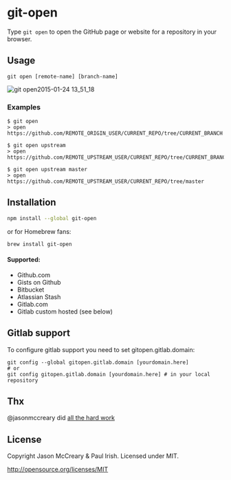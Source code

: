 # git-open

Type `git open` to open the GitHub page or website for a repository in your browser.

## Usage
    git open [remote-name] [branch-name]

![git open2015-01-24 13_51_18](https://cloud.githubusercontent.com/assets/39191/5889192/244a0b72-a3d0-11e4-8ab9-55fc64228aaa.gif)

### Examples
    $ git open
    > open https://github.com/REMOTE_ORIGIN_USER/CURRENT_REPO/tree/CURRENT_BRANCH

    $ git open upstream
    > open https://github.com/REMOTE_UPSTREAM_USER/CURRENT_REPO/tree/CURRENT_BRANCH

    $ git open upstream master
    > open https://github.com/REMOTE_UPSTREAM_USER/CURRENT_REPO/tree/master


## Installation


```sh
npm install --global git-open
```

or for Homebrew fans:
```sh
brew install git-open
```


#### Supported:
* Github.com
* Gists on Github
* Bitbucket
* Atlassian Stash
* Gitlab.com
* Gitlab custom hosted (see below)


## Gitlab support
To configure gitlab support you need to set gitopen.gitlab.domain:

```
git config --global gitopen.gitlab.domain [yourdomain.here]
# or
git config gitopen.gitlab.domain [yourdomain.here] # in your local repository
```


## Thx
@jasonmccreary did [all the hard work](https://github.com/jasonmccreary/gh)

## License

Copyright Jason McCreary & Paul Irish. Licensed under MIT.

http://opensource.org/licenses/MIT
